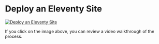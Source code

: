 # Deploy an Eleventy Site

[![Deploy an Eleventy Site](https://img.youtube.com/vi/d7HDAbkJR7Y/0.jpg)](https://www.youtube.com/watch?v=d7HDAbkJR7Y "Deploy an Eleventy Site")

If you click on the image above, you can review a video walkthrough of the process. 